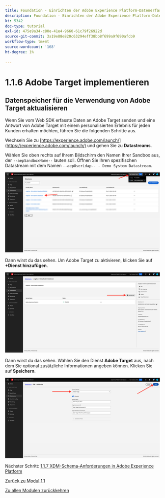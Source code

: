 ```yaml
---
title: Foundation - Einrichten der Adobe Experience Platform-Datenerfassung und der Web SDK-Erweiterung - Implementieren von Adobe Target
description: Foundation - Einrichten der Adobe Experience Platform-Datenerfassung und der Web SDK-Erweiterung - Implementieren von Adobe Target
kt: 5342
doc-type: tutorial
exl-id: 475e9a34-c80e-41e4-9660-61c79f26922d
source-git-commit: 3a19e88e820c63294eff38bb8f699a9f690afcb9
workflow-type: tm+mt
source-wordcount: '168'
ht-degree: 1%

---
```


# 1.1.6 Adobe Target implementieren

## Datenspeicher für die Verwendung von Adobe Target aktualisieren

Wenn Sie vom Web SDK erfasste Daten an Adobe Target senden und eine Antwort von Adobe Target mit einem personalisierten Erlebnis für jeden Kunden erhalten möchten, führen Sie die folgenden Schritte aus.

Wechseln Sie zu [https://experience.adobe.com/launch/](https://experience.adobe.com/launch/) und gehen Sie zu **Datastreams**.

Wählen Sie oben rechts auf Ihrem Bildschirm den Namen Ihrer Sandbox aus, der `--aepSandboxName--` lauten soll. Öffnen Sie Ihren spezifischen Datastream mit dem Namen `--aepUserLdap-- - Demo System Datastream`.

![Klicken Sie auf das Symbol Edge-Konfiguration im linken Navigationsbereich](./images/edgeconfig1b.png)

Dann wirst du das sehen. Um Adobe Target zu aktivieren, klicken Sie auf **+Dienst hinzufügen**.

![AEP-Debugger](./images/aa2.png)

Dann wirst du das sehen. Wählen Sie den Dienst **Adobe Target** aus, nach dem Sie optional zusätzliche Informationen angeben können. Klicken Sie auf **Speichern**.

![AEP-Debugger](./images/at1.png)

Nächster Schritt: [1.1.7 XDM-Schema-Anforderungen in Adobe Experience Platform](./ex7.md)

[Zurück zu Modul 1.1](./data-ingestion-launch-web-sdk.md)

[Zu allen Modulen zurückkehren](./../../../overview.md)
